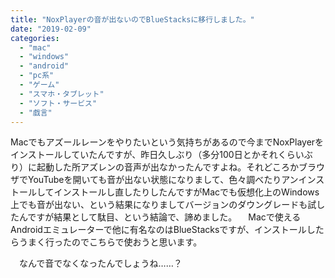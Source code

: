 ```yaml
---
title: "NoxPlayerの音が出ないのでBlueStacksに移行しました。"
date: "2019-02-09"
categories: 
  - "mac"
  - "windows"
  - "android"
  - "pc系"
  - "ゲーム"
  - "スマホ・タブレット"
  - "ソフト・サービス"
  - "戯言"
---
```


Macでもアズールレーンをやりたいという気持ちがあるので今までNoxPlayerをインストールしていたんですが、昨日久しぶり（多分100日とかそれくらいぶり）に起動した所アズレンの音声が出なかったんですよね。それどころかブラウザでYouTubeを開いても音が出ない状態になりまして、色々調べたりアンインストールしてインストールし直したりしたんですがMacでも仮想化上のWindows上でも音が出ない、という結果になりましてバージョンのダウングレードも試したんですが結果として駄目、という結論で、諦めました。 　Macで使えるAndroidエミュレーターで他に有名なのはBlueStacksですが、インストールしたらうまく行ったのでこちらで使おうと思います。

　なんで音でなくなったんでしょうね……？
